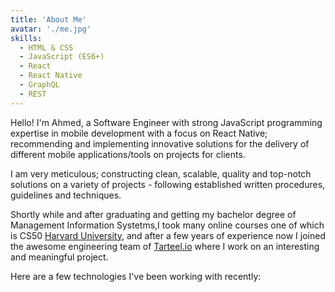 ```yaml
---
title: 'About Me'
avatar: './me.jpg'
skills:
  - HTML & CSS
  - JavaScript (ES6+)
  - React
  - React Native
  - GraphQL
  - REST
---
```


Hello! I'm Ahmed, a Software Engineer with strong JavaScript programming expertise in mobile development with a focus on React Native; recommending and implementing innovative solutions for the delivery of different mobile applications/tools on projects for clients.

I am very meticulous; constructing clean, scalable, quality and top-notch solutions on a variety of projects - following established written procedures, guidelines and techniques.

Shortly while and after graduating and getting my bachelor degree of Management Information Systetms,I took many online courses one of which is CS50 [Harvard University](https://online-learning.harvard.edu/course/cs50-introduction-computer-science), and after a few years of experience now I joined the awesome engineering team of [Tarteel.io](https://www.tarteel.io/about) where I work on an interesting and meaningful project.

Here are a few technologies I've been working with recently:
